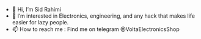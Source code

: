 - 👋 Hi, I’m Sid Rahimi
- 👀 I’m interested in Electronics, engineering, and any hack that makes life easier for lazy people.
- 📫 How to reach me : Find me on telegram @VoltaElectronicsShop
<!---
SidsMarvelousRobot/SidsMarvelousRobot is a ✨ special ✨ repository because its `README.md` (this file) appears on your GitHub profile.
You can click the Preview link to take a look at your changes.
--->

